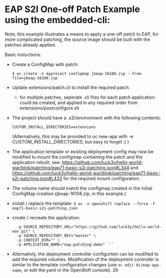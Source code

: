 EAP S2I One-off Patch Example using the embedded-cli:
===============

Note, this example illustrates a means to apply a one-off patch to EAP, for more complicated patching, the source image should be built with the patches already applied.

Basic instuctions: 

- Create a ConfigMap with patch:

  ```$ oc create -n myproject configmap jbeap-16108.zip --from-file=jbeap-16108.zip```

- Update extensions/patch.cli to install the required patch.
   - for multiple patches, seperate .cli files for each patch application could be created, and applied in any required order from extensions/postconfigure.sh

- The project should have a .s2i/environment with the following contents:
    
    ```CUSTOM_INSTALL_DIRECTORIES=extensions```
  
  (Alternatively, this may be provided to oc new-app with -e CUSTOM_INSTALL_DIRECTORIES, but easy to forget :) )

- The application template or existing deployment config may now be modified to mount the configmap containing the patch and the application rebuilt, see: https://github.com/luck3y/hello-world-war/blob/patching/eap71-basic-s2i-patching.json#L344 and https://github.com/luck3y/hello-world-war/blob/patching/eap71-basic-s2i-patching.json#L433 for the required mount configuration. 

- The volume name should match the configmap created in the initial ConfigMap creation (jbeap-16108.zip, in this example.) 

- install / replace the template: 
   ``` $ oc -n openshift replace --force -f eap71-basic-s2i-patching.json ```

- create / recreate the application:
     ``` $ oc new-app --template=eap71-basic-s2i-patching \
       -p SOURCE_REPOSITORY_URL="https://github.com/luck3y/hello-world-war.git" \
       -p SOURCE_REPOSITORY_REF="master" \
       -p CONTEXT_DIR="" \
       -p APPLICATION_NAME="eap-patching-demo" ```
- Alternativly, the deployment controller configurtion can be modified to add the required volumes. Modification of the deployment controller is similar to the template configuration changes (use ```oc edit dc/eap-app-name```, or edit the yaml in the OpenShift console).
26


